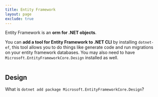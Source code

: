 ```yaml
---
title: Entity Framework
layout: page
exclude: true
---
```


Entity Framework is an **orm for .NET objects**.

You can **add a tool for Entity Framework to .NET CLI** by installing `dotnet-ef`, this tool allows you to do things like generate code and run migrations on your entity framework databases. You may also need to have `Microsoft.EntityFrameworkCore.Design` installed as well.
```bash

```

## Design

What is `dotnet add package Microsoft.EntityFrameworkCore.Design`?
<!--stackedit_data:
eyJoaXN0b3J5IjpbLTE3NDgxMzU4OCwtNDkxNDk5Mzc2LDE2MT
A1ODAxODJdfQ==
-->